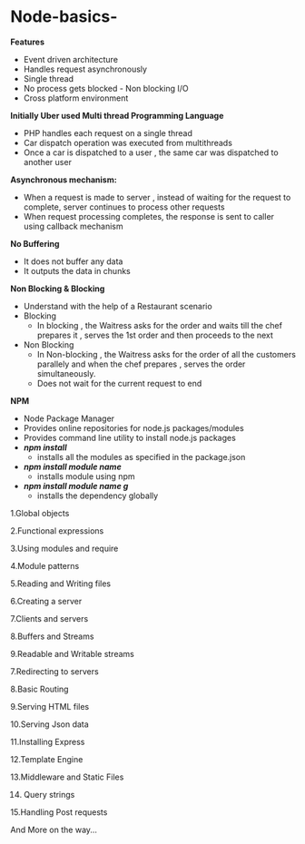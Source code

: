 # Node-basics-

<b>Features</b>
  - Event driven architecture
  - Handles request asynchronously 
  - Single thread 
  - No process gets blocked - Non blocking I/O
  - Cross platform environment 
  
<b>Initially Uber used Multi thread Programming Language</b>
  - PHP handles each request on a single thread 
  - Car dispatch operation was executed from multithreads  
  - Once a car is dispatched to a user , the same car was dispatched to another user 
  
<b>Asynchronous mechanism:</b>
  - When a request is made to server , instead of waiting for the request to complete, server continues to process other requests
  - When request processing completes, the response is sent to caller using callback mechanism
 
<b>No Buffering</b>
  - It does not buffer any data
  - It outputs the data in chunks 
  
 <b>Non Blocking & Blocking</b>
  - Understand with the help of a Restaurant scenario 
  - Blocking 
    - In blocking , the Waitress asks for the order and waits till the chef prepares it , serves the 1st order and then proceeds to the next 
  - Non Blocking 
    - In Non-blocking ,  the Waitress asks for the order of all the customers  parallely and when the chef prepares , serves the order simultaneously. 
    - Does not wait for the current request to end 

<b>NPM</b>
  - Node Package Manager
  - Provides online repositories for node.js packages/modules 
  - Provides command line utility to install node.js packages
  - ***npm install***
    - installs all the modules as specified in the package.json 
  - ***npm install module name***
    - installs module using npm 
  - ***npm install module name g***
    - installs the dependency globally

1.Global objects

2.Functional expressions 

3.Using modules and require 

4.Module patterns

5.Reading and Writing files 

6.Creating a server 

7.Clients and servers 

8.Buffers and Streams 

9.Readable and Writable streams 

7.Redirecting to servers

8.Basic Routing 

9.Serving HTML files 

10.Serving Json data

11.Installing Express 

12.Template Engine

13.Middleware and Static Files 

14. Query strings 

15.Handling Post requests


And More on the way...




